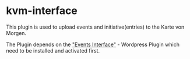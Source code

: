 # kvm-interface
This plugin is used to upload events and initiative(entries) to the Karte von Morgen.

The Plugin depends on the ["Events Interface"](https://github.com/kartevonmorgen/events-interface) - Wordpress Plugin which need to be installed and activated first.

